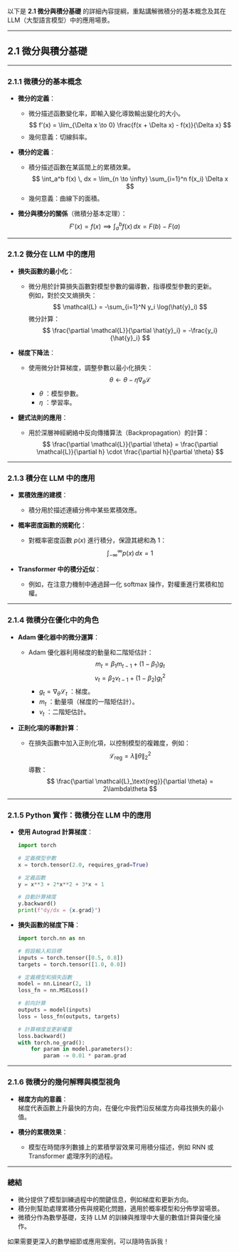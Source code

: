 以下是 **2.1 微分與積分基礎** 的詳細內容提綱，重點講解微積分的基本概念及其在 LLM（大型語言模型）中的應用場景。

---

## **2.1 微分與積分基礎**

---

### **2.1.1 微積分的基本概念**
- **微分的定義**：  
  - 微分描述函數變化率，即輸入變化導致輸出變化的大小。  
    $$
    f'(x) = \lim_{\Delta x \to 0} \frac{f(x + \Delta x) - f(x)}{\Delta x}
    $$
  - 幾何意義：切線斜率。  

- **積分的定義**：  
  - 積分描述函數在某區間上的累積效果。  
    $$
    \int_a^b f(x) \, dx = \lim_{n \to \infty} \sum_{i=1}^n f(x_i) \Delta x
    $$
  - 幾何意義：曲線下的面積。  

- **微分與積分的關係**（微積分基本定理）：  
    $$
    F'(x) = f(x) \implies \int_a^b f(x) \, dx = F(b) - F(a)
    $$

---

### **2.1.2 微分在 LLM 中的應用**
- **損失函數的最小化**：  
  - 微分用於計算損失函數對模型參數的偏導數，指導模型參數的更新。  
    例如，對於交叉熵損失：
    $$
    \mathcal{L} = -\sum_{i=1}^N y_i \log(\hat{y}_i)
    $$
    微分計算：
    $$
    \frac{\partial \mathcal{L}}{\partial \hat{y}_i} = -\frac{y_i}{\hat{y}_i}
    $$

- **梯度下降法**：  
  - 使用微分計算梯度，調整參數以最小化損失：  
    $$
    \theta \leftarrow \theta - \eta \nabla_\theta \mathcal{L}
    $$  
    -  $\theta$ ：模型參數。  
    -  $\eta$ ：學習率。  

- **鏈式法則的應用**：  
  - 用於深層神經網絡中反向傳播算法（Backpropagation）的計算：  
    $$
    \frac{\partial \mathcal{L}}{\partial \theta} = \frac{\partial \mathcal{L}}{\partial h} \cdot \frac{\partial h}{\partial \theta}
    $$

---

### **2.1.3 積分在 LLM 中的應用**
- **累積效應的建模**：  
  - 積分用於描述連續分佈中某些累積效應。  

- **概率密度函數的規範化**：  
  - 對概率密度函數  $p(x)$  進行積分，保證其總和為 1：
    $$
    \int_{-\infty}^\infty p(x) \, dx = 1
    $$

- **Transformer 中的積分近似**：  
  - 例如，在注意力機制中通過歸一化 softmax 操作，對權重進行累積和加權。

---

### **2.1.4 微積分在優化中的角色**
- **Adam 優化器中的微分運算**：  
  - Adam 優化器利用梯度的動量和二階矩估計：
    $$
    m_t = \beta_1 m_{t-1} + (1 - \beta_1) g_t
    $$
    $$
    v_t = \beta_2 v_{t-1} + (1 - \beta_2) g_t^2
    $$
    -  $g_t = \nabla_\theta \mathcal{L}_t$ ：梯度。
    -  $m_t$ ：動量項（梯度的一階矩估計）。  
    -  $v_t$ ：二階矩估計。  

- **正則化項的導數計算**：  
  - 在損失函數中加入正則化項，以控制模型的複雜度，例如：
    $$
    \mathcal{L}_\text{reg} = \lambda \|\theta\|_2^2
    $$
    導數：
    $$
    \frac{\partial \mathcal{L}_\text{reg}}{\partial \theta} = 2\lambda\theta
    $$

---

### **2.1.5 Python 實作：微積分在 LLM 中的應用**
- **使用 Autograd 計算梯度**：  
  ```python
  import torch

  # 定義模型參數
  x = torch.tensor(2.0, requires_grad=True)

  # 定義函數
  y = x**3 + 2*x**2 + 3*x + 1

  # 自動計算梯度
  y.backward()
  print(f"dy/dx = {x.grad}")
  ```

- **損失函數的梯度下降**：  
  ```python
  import torch.nn as nn

  # 假設輸入和目標
  inputs = torch.tensor([0.5, 0.8])
  targets = torch.tensor([1.0, 0.0])

  # 定義模型和損失函數
  model = nn.Linear(2, 1)
  loss_fn = nn.MSELoss()

  # 前向計算
  outputs = model(inputs)
  loss = loss_fn(outputs, targets)

  # 計算梯度並更新權重
  loss.backward()
  with torch.no_grad():
      for param in model.parameters():
          param -= 0.01 * param.grad
  ```

---

### **2.1.6 微積分的幾何解釋與模型視角**
- **梯度方向的意義**：  
  梯度代表函數上升最快的方向，在優化中我們沿反梯度方向尋找損失的最小值。

- **積分的累積效果**：  
  - 模型在時間序列數據上的累積學習效果可用積分描述，例如 RNN 或 Transformer 處理序列的過程。

---

### **總結**
- 微分提供了模型訓練過程中的關鍵信息，例如梯度和更新方向。  
- 積分則幫助處理累積分佈與規範化問題，適用於概率模型和分佈學習場景。  
- 微積分作為數學基礎，支持 LLM 的訓練與推理中大量的數值計算與優化操作。

如果需要更深入的數學細節或應用案例，可以隨時告訴我！